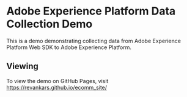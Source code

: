 # Adobe Experience Platform Data Collection Demo

This is a demo demonstrating collecting data from Adobe Experience Platform Web SDK to Adobe Experience Platform.

## Viewing

To view the demo on GitHub Pages, visit https://revankars.github.io/ecomm_site/



